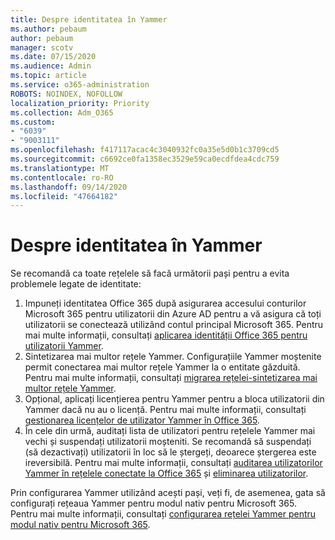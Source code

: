 ```yaml
---
title: Despre identitatea în Yammer
ms.author: pebaum
author: pebaum
manager: scotv
ms.date: 07/15/2020
ms.audience: Admin
ms.topic: article
ms.service: o365-administration
ROBOTS: NOINDEX, NOFOLLOW
localization_priority: Priority
ms.collection: Adm_O365
ms.custom:
- "6039"
- "9003111"
ms.openlocfilehash: f417117acac4c3040932fc0a35e5d0b1c3709cd5
ms.sourcegitcommit: c6692ce0fa1358ec3529e59ca0ecdfdea4cdc759
ms.translationtype: MT
ms.contentlocale: ro-RO
ms.lasthandoff: 09/14/2020
ms.locfileid: "47664182"
---
```

# <a name="about-identity-in-yammer"></a>Despre identitatea în Yammer

Se recomandă ca toate rețelele să facă următorii pași pentru a evita problemele legate de identitate:

1. Impuneți identitatea Office 365 după asigurarea accesului conturilor Microsoft 365 pentru utilizatorii din Azure AD pentru a vă asigura că toți utilizatorii se conectează utilizând contul principal Microsoft 365. Pentru mai multe informații, consultați [aplicarea identității Office 365 pentru utilizatorii Yammer](https://docs.microsoft.com/yammer/configure-your-yammer-network/enforce-office-365-identity).
2. Sintetizarea mai multor rețele Yammer. Configurațiile Yammer moștenite permit conectarea mai multor rețele Yammer la o entitate găzduită. Pentru mai multe informații, consultați [migrarea rețelei-sintetizarea mai multor rețele Yammer](https://docs.microsoft.com/yammer/configure-your-yammer-network/consolidate-multiple-yammer-networks).
3. Opțional, aplicați licențierea pentru Yammer pentru a bloca utilizatorii din Yammer dacă nu au o licență. Pentru mai multe informații, consultați [gestionarea licențelor de utilizator Yammer în Office 365](https://docs.microsoft.com/yammer/manage-yammer-users/manage-yammer-licenses-in-office-365).
4. În cele din urmă, auditați lista de utilizatori pentru rețelele Yammer mai vechi și suspendați utilizatorii moșteniti. Se recomandă să suspendați (să dezactivați) utilizatorii în loc să le ștergeți, deoarece ștergerea este ireversibilă. Pentru mai multe informații, consultați [auditarea utilizatorilor Yammer în rețelele conectate la Office 365](https://docs.microsoft.com/yammer/manage-yammer-users/audit-users-connected-to-office-365) și [eliminarea utilizatorilor](https://docs.microsoft.com/yammer/manage-yammer-users/add-block-or-remove-users#remove-users).

Prin configurarea Yammer utilizând acești pași, veți fi, de asemenea, gata să configurați rețeaua Yammer pentru modul nativ pentru Microsoft 365. Pentru mai multe informații, consultați [configurarea rețelei Yammer pentru modul nativ pentru Microsoft 365](https://docs.microsoft.com/yammer/configure-your-yammer-network/native-mode).
